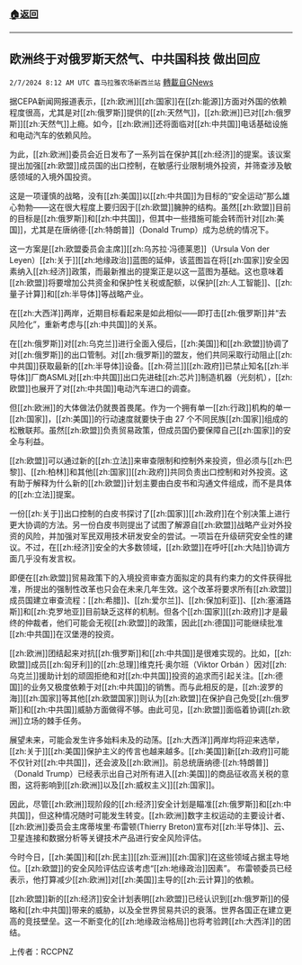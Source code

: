###  [:house:返回](README.md)
---


## 欧洲终于对俄罗斯天然气、中共国科技 做出回应
`2/7/2024 8:12 AM UTC 喜马拉雅农场新西兰站` [轉載自GNews](https://gnews.org/articles/2288703)

据CEPA新闻网报道表示，[[zh:欧洲]][[zh:国家]]在[[zh:能源]]方面对外国的依赖程度很高，尤其是对[[zh:俄罗斯]]提供的[[zh:天然气]]，[[zh:欧洲]]已对[[zh:俄罗斯]][[zh:天然气]]上瘾。如今，[[zh:欧洲]]还将面临对[[zh:中共国]]电话基础设施和电动汽车的依赖风险。

为此，[[zh:欧洲]]委员会近日发布了一系列旨在保护其[[zh:经济]]的提案。该议案提出加强[[zh:欧盟]]成员国的出口控制，在敏感行业限制境外投资，并筛查涉及敏感领域的入境外国投资。

这是一项谨慎的战略，没有[[zh:美国]]以[[zh:中共国]]为目标的“安全运动”那么雄心勃勃——这在很大程度上要归因于[[zh:欧盟]]臃肿的结构。虽然[[zh:欧盟]]目前的目标是[[zh:俄罗斯]]和[[zh:中共国]]，但其中一些措施可能会转而针对[[zh:美国]]，尤其是在唐纳德·[[zh:特朗普]]（Donald Trump）成为总统的情况下。

这一方案是[[zh:欧盟委员会主席]][[zh:乌苏拉·冯德莱恩]]（Ursula Von der Leyen）[[zh:关于]][[zh:地缘政治]]蓝图的延伸，该蓝图旨在将[[zh:国家]]安全因素纳入[[zh:经济]]政策，而最新推出的提案正是以这一蓝图为基础。这也意味着[[zh:欧盟]]将要增加公共资金和保护性关税或配额，以保护[[zh:人工智能]]、[[zh:量子计算]]和[[zh:半导体]]等战略产业。

在[[zh:大西洋]]两岸，近期目标看起来是如此相似——即打击[[zh:俄罗斯]]并“去风险化”，重新考虑与[[zh:中共国]]的关系。

在[[zh:俄罗斯]]对[[zh:乌克兰]]进行全面入侵后，[[zh:美国]]和[[zh:欧盟]]协调了对[[zh:俄罗斯]]的出口管制。对[[zh:俄罗斯]]的盟友，他们共同采取行动阻止[[zh:中共国]]获取最新的[[zh:半导体]]设备。[[zh:荷兰]][[zh:政府]]已禁止知名[[zh:半导体]]厂商ASML对[[zh:中共国]]出口先进硅[[zh:芯片]]制造机器（光刻机），[[zh:欧盟]]也展开了对[[zh:中共国]]电动汽车进口的调查。

但[[zh:欧洲]]的大体做法仍就畏首畏尾。作为一个拥有单一[[zh:行政]]机构的单一[[zh:国家]]，[[zh:美国]]的行动速度就要快于由 27 个不同民族[[zh:国家]]组成的松散联邦。虽然[[zh:欧盟]]负责贸易政策，但成员国仍要保障自己[[zh:国家]]的安全与利益。

[[zh:欧盟]]可以通过新的[[zh:立法]]来审查限制和控制外来投资，但必须与[[zh:巴黎]]、[[zh:柏林]]和其他[[zh:国家]][[zh:政府]]共同负责出口控制和对外投资。这有助于解释为什么新的[[zh:欧盟]]计划主要由白皮书和沟通文件组成，而不是具体的[[zh:立法]]提案。

一份[[zh:关于]]出口控制的白皮书探讨了[[zh:国家]][[zh:政府]]在个别决策上进行更大协调的方法。另一份白皮书则提出了试图了解源自[[zh:欧盟]]战略产业对外投资的风险，并加强对军民双用技术研发安全的尝试。一项旨在升级研究安全性的建议。不过，在[[zh:经济]]安全的大多数领域，[[zh:欧盟]]在呼吁[[zh:大陆]]协调方面几乎没有发言权。

即便在[[zh:欧盟]]贸易政策下的入境投资审查方面拟定的具有约束力的文件获得批准，所提出的强制性改革也只会在未来几年生效。这个改革将要求所有[[zh:欧盟]]成员国建立审查流程：[[zh:希腊]]、[[zh:爱尔兰]]、[[zh:保加利亚]]、[[zh:塞浦路斯]]和[[zh:克罗地亚]]目前缺乏这样的机制。但各个[[zh:国家]][[zh:政府]]才是最终的仲裁者，他们可能会无视[[zh:欧盟]]的政策，因此[[zh:德国]]可能继续批准[[zh:中共国]]在汉堡港的投资。

[[zh:欧洲]]团结起来对抗[[zh:俄罗斯]]和[[zh:中共国]]是很难实现的。比如，[[zh:欧盟]]成员[[zh:匈牙利]]的[[zh:总理]]维克托·奥尔班（Viktor Orbán ）因对[[zh:乌克兰]]援助计划的顽固拒绝和对[[zh:中共国]]投资的追求而引起关注。[[zh:德国]]的业务又极度依赖于对[[zh:中共国]]的销售。而与此相反的是，[[zh:波罗的海]][[zh:国家]]等其他[[zh:欧盟国家]]则认为[[zh:欧盟]]在保护自己免受[[zh:俄罗斯]]和[[zh:中共国]]威胁方面做得不够。由此可见，[[zh:欧盟]]面临着协调[[zh:欧洲]]立场的棘手任务。

展望未来，可能会发生许多始料未及的动荡。[[zh:大西洋]]两岸均将迎来选举，[[zh:关于]][[zh:美国]]保护主义的传言也越来越多。[[zh:美国]]新[[zh:政府]]可能不仅针对[[zh:中共国]]，还会波及[[zh:欧洲]]。前总统唐纳德·[[zh:特朗普]]（Donald Trump）已经表示出自己对所有进入[[zh:美国]]的商品征收高关税的意图，这将影响到[[zh:欧洲]]以及[[zh:威权主义]][[zh:国家]]。

因此，尽管[[zh:欧洲]]现阶段的[[zh:经济]]安全计划是瞄准[[zh:俄罗斯]]和[[zh:中共国]]，但这种情况随时可能发生转变。[[zh:欧洲]]数字主权运动的主要设计者、[[zh:欧洲]]委员会主席蒂埃里·布雷顿(Thierry Breton)宣布对[[zh:半导体]]、云、卫星连接和数据分析等关键技术产品进行安全风险评估。

今时今日，[[zh:美国]]和[[zh:民主]][[zh:亚洲]][[zh:国家]]在这些领域占据主导地位。[[zh:欧盟]]的安全风险评估应该考虑“[[zh:地缘政治]]因素”。 布雷顿委员已经表示，他打算减少[[zh:欧洲]]对[[zh:美国]]主导的[[zh:云计算]]的依赖。

[[zh:欧盟]]新的[[zh:经济]]安全计划表明[[zh:欧盟]]已经认识到[[zh:俄罗斯]]的侵略和[[zh:中共国]]带来的威胁，以及全世界贸易共识的衰落。世界各国正在建立更高的竞技壁垒。这一不断变化的[[zh:地缘政治格局]]也将考验跨[[zh:大西洋]]的团结。

上传者：RCCPNZ
